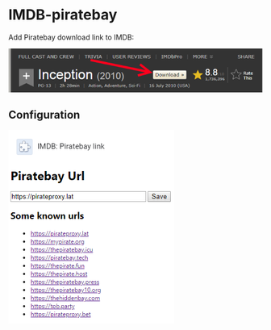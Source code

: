 IMDB-piratebay
==============

Add Piratebay download link to IMDB:

![Oh my, is that even legal](imdb-piratebay.png)


## Configuration

![Piratebay url configuration](options.png)
